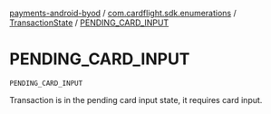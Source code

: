 [payments-android-byod](../../index.md) / [com.cardflight.sdk.enumerations](../index.md) / [TransactionState](index.md) / [PENDING_CARD_INPUT](./-p-e-n-d-i-n-g_-c-a-r-d_-i-n-p-u-t.md)

# PENDING_CARD_INPUT

`PENDING_CARD_INPUT`

Transaction is in the pending card input state, it requires card input.

